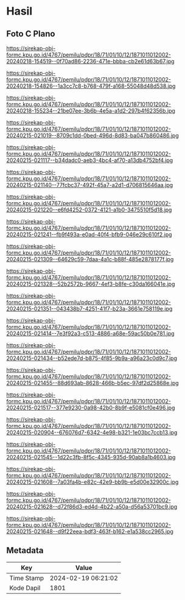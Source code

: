 # Hasil

## Foto C Plano

https://sirekap-obj-formc.kpu.go.id/4767/pemilu/pdpr/18/71/01/10/12/1871011012002-20240218-154519--0f70ad86-2236-471e-bbba-cb2e61d63b67.jpg

https://sirekap-obj-formc.kpu.go.id/4767/pemilu/pdpr/18/71/01/10/12/1871011012002-20240218-154826--1a3cc7c8-b768-479f-a168-55048d48d538.jpg

https://sirekap-obj-formc.kpu.go.id/4767/pemilu/pdpr/18/71/01/10/12/1871011012002-20240218-155234--21be07ee-3b6b-4e5a-a1d2-297b4f62356b.jpg

https://sirekap-obj-formc.kpu.go.id/4767/pemilu/pdpr/18/71/01/10/12/1871011012002-20240215-021019--8709c1dd-0bed-496d-8d83-ba047b860486.jpg

https://sirekap-obj-formc.kpu.go.id/4767/pemilu/pdpr/18/71/01/10/12/1871011012002-20240215-021117--b34dadc0-aeb3-4bc4-af70-a13db4752bf4.jpg

https://sirekap-obj-formc.kpu.go.id/4767/pemilu/pdpr/18/71/01/10/12/1871011012002-20240215-021140--77fcbc37-492f-45a7-a2d1-d706815646aa.jpg

https://sirekap-obj-formc.kpu.go.id/4767/pemilu/pdpr/18/71/01/10/12/1871011012002-20240215-021220--e6fd4252-0372-4121-a1b0-3475510f5d18.jpg

https://sirekap-obj-formc.kpu.go.id/4767/pemilu/pdpr/18/71/01/10/12/1871011012002-20240215-021241--fb9f493a-e0ad-40f4-bfb9-046e29c610f2.jpg

https://sirekap-obj-formc.kpu.go.id/4767/pemilu/pdpr/18/71/01/10/12/1871011012002-20240215-021309--64629c59-7daa-4a1c-b88f-485e2878177f.jpg

https://sirekap-obj-formc.kpu.go.id/4767/pemilu/pdpr/18/71/01/10/12/1871011012002-20240215-021328--52b2572b-9667-4ef3-b8fe-c30da166041e.jpg

https://sirekap-obj-formc.kpu.go.id/4767/pemilu/pdpr/18/71/01/10/12/1871011012002-20240215-021351--043438b7-4251-41f7-b23a-3661e758119e.jpg

https://sirekap-obj-formc.kpu.go.id/4767/pemilu/pdpr/18/71/01/10/12/1871011012002-20240215-021414--7e3f92a3-c513-4886-a68e-59ac50b0e781.jpg

https://sirekap-obj-formc.kpu.go.id/4767/pemilu/pdpr/18/71/01/10/12/1871011012002-20240215-021434--b52ede7d-b875-4f85-9b9a-a96a23c0d9c7.jpg

https://sirekap-obj-formc.kpu.go.id/4767/pemilu/pdpr/18/71/01/10/12/1871011012002-20240215-021455--88d693ab-8628-466b-b5ec-97df2d25868e.jpg

https://sirekap-obj-formc.kpu.go.id/4767/pemilu/pdpr/18/71/01/10/12/1871011012002-20240215-021517--377e9230-0a98-42b0-8b9f-e5081cf0e496.jpg

https://sirekap-obj-formc.kpu.go.id/4767/pemilu/pdpr/18/71/01/10/12/1871011012002-20240215-020904--676076d7-6342-4e98-b321-1e03bc7ccb13.jpg

https://sirekap-obj-formc.kpu.go.id/4767/pemilu/pdpr/18/71/01/10/12/1871011012002-20240215-021545--1d22c3fb-8f5c-4345-935d-90ab8a1b4603.jpg

https://sirekap-obj-formc.kpu.go.id/4767/pemilu/pdpr/18/71/01/10/12/1871011012002-20240215-021608--7a03fa4b-e82c-42e9-bb9b-e5d00e32900c.jpg

https://sirekap-obj-formc.kpu.go.id/4767/pemilu/pdpr/18/71/01/10/12/1871011012002-20240215-021628--d72f86d3-ed4d-4b22-a50a-d56a53701bc9.jpg

https://sirekap-obj-formc.kpu.go.id/4767/pemilu/pdpr/18/71/01/10/12/1871011012002-20240215-021648--d9f22eea-bdf3-463f-b162-e1a538cc2965.jpg


## Metadata

| Key        | Value               |
| ---------- | ------------------- |
| Time Stamp | 2024-02-19 06:21:02 |
| Kode Dapil | 1801                |



